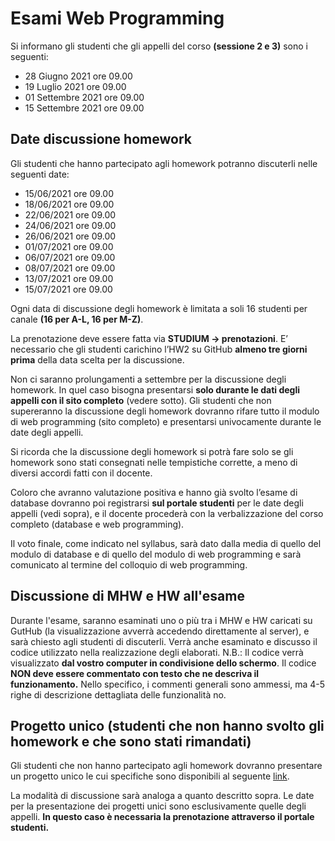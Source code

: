 # Esami Web Programming

Si informano gli studenti che gli appelli del corso **(sessione 2 e 3)** sono i seguenti:

- 28 Giugno 2021 ore 09.00 
- 19 Luglio 2021 ore 09.00
- 01 Settembre 2021 ore 09.00
- 15 Settembre 2021 ore 09.00

## Date discussione homework

Gli studenti che hanno partecipato agli homework potranno discuterli nelle seguenti date:

- 15/06/2021 ore 09.00
- 18/06/2021 ore 09.00
- 22/06/2021 ore 09.00
- 24/06/2021 ore 09.00
- 26/06/2021 ore 09.00
- 01/07/2021 ore 09.00
- 06/07/2021 ore 09.00
- 08/07/2021 ore 09.00
- 13/07/2021 ore 09.00
- 15/07/2021 ore 09.00

Ogni data di discussione degli homework è limitata a soli 16 studenti per canale **(16 per A-L, 16 per M-Z)**. 

La prenotazione deve essere fatta via **STUDIUM -> prenotazioni**. 
E’ necessario che gli studenti carichino l’HW2 su GitHub **almeno tre giorni prima** della data scelta per la discussione.

Non ci saranno prolungamenti a settembre per la discussione degli homework. In quel caso bisogna presentarsi **solo
durante le dati degli appelli con il sito completo** (vedere sotto). Gli studenti che non supereranno la discussione degli
homework dovranno rifare tutto il modulo di web programming (sito completo) e presentarsi univocamente durante le
date degli appelli.

Si ricorda che la discussione degli homework si potrà fare solo se gli homework sono stati consegnati nelle tempistiche
corrette, a meno di diversi accordi fatti con il docente.

Coloro che avranno valutazione positiva e hanno già svolto l’esame di database dovranno poi registrarsi **sul portale
studenti** per le date degli appelli (vedi sopra), e il docente procederà con la verbalizzazione del corso completo
(database e web programming). 

Il voto finale, come indicato nel syllabus, sarà dato dalla media di quello del modulo di
database e di quello del modulo di web programming e sarà comunicato al termine del colloquio di web programming.

## Discussione di MHW e HW all'esame
Durante l'esame, saranno esaminati uno o più tra i MHW e HW caricati su GutHub (la visualizzazione avverrà accedendo
direttamente al server), e sarà chiesto agli studenti di discuterli.
Verrà anche esaminato e discusso il codice utilizzato nella realizzazione degli elaborati.
N.B.: Il codice verrà visualizzato **dal vostro computer in condivisione dello schermo**.
Il codice **NON deve essere commentato con testo che ne descriva il funzionamento.** Nello specifico, i commenti generali
sono ammessi, ma 4-5 righe di descrizione dettagliata delle funzionalità no.

## Progetto unico (studenti che non hanno svolto gli homework e che sono stati rimandati)
Gli studenti che non hanno partecipato agli homework dovranno presentare un progetto unico le cui specifiche sono
disponibili al seguente [link](https://drive.google.com/file/d/108HxBicJ0u5Dils_82hDVs94bTGHVvOI/view?usp=sharing).

La modalità di discussione sarà analoga a quanto descritto sopra. Le date per la presentazione dei progetti unici sono
esclusivamente quelle degli appelli. **In questo caso è necessaria la prenotazione attraverso il portale studenti.**
